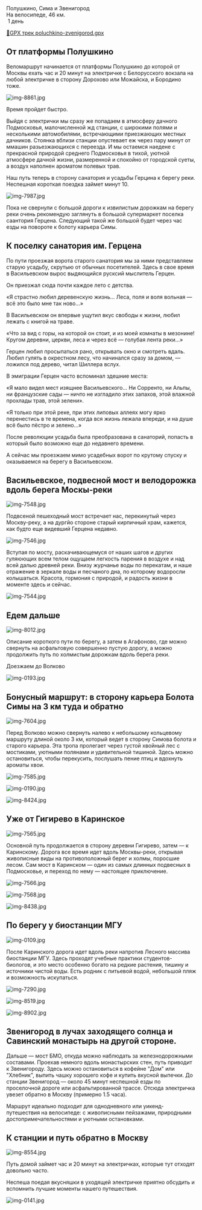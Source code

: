 
<link rel="stylesheet" href="../assets-custom/css/style-markdown.css">
<div class="cover-container" style="background-image: url('sima-1200.jpg');">
	<div class="cover-text">
		<div class="cover-title">
            Полушкино, Сима и Звенигород
        </div>
		<div class="cover-description">
			<div class="packages-location">
                <img loading="lazy" src="../assets-custom/icon-bike.png" alt="" class="cover-icon">
                <div class="h4-default regular">На велосипеде, 46 км.</div>
            </div>
            <div>
                <img class="cover-icon" loading="lazy" src="../assets-custom/icon-time.png" alt=""  />
                <span>1 день</span>
            </div>
		</div>
	</div>
</div>

<div id="map"></div>

[📍GPX трек poluchkino-zvenigorod.gpx](poluchkino-zvenigorod.gpx)


## От платформы Полушкино

Веломаршрут начинается от платформы Полушкино до которой от Москвы ехать час и 20 минут на электричке с Белорусского вокзала на любой электричке в сторону Дорохово или Можайска, и Бородино тоже.

![img-8861.jpg](../0-images/zvenigorod/img-8861.jpg)

Время пройдет быстро.

Выйдя с электрички мы сразу же попадаем в атмосферу дачного Подмосковья, малочисленной жд станции, с широкими полями и несколькими автомобилями, встречающими приезжающих местных дачников. Стоянка вблизи станции опустевает еж через пару минут от ммашин разьезжающихся с переезда. И мы остаемся наедене с прекрасной природой среднего Подмосковья в тихой, уютной атмосфере дачной жизни, размеренной и спокойно от городской суеты, а воздух наполнен ароматом полевых трав.

Наш путь теперь в сторону санатория и усадьбы Герцина к берегу реки. Неспешная короткая поездка займет минут 10.


![img-7987.jpg](../0-images/zvenigorod/img-7987.jpg)

Пока не свернули с большой дороги к извилистым дорожкам на берегу реки очень рекомендую заглянуть в большой супермаркет поселка саантория Герцена. Следующий такой же большой будет через час езды на повороте к болоту карьера Симы. 

## К поселку санатория им. Герцена

По пути проезжая ворота старого санатория мы за ними представляем старую усадьбу, скрутыю от обычных посетителей. Здесь в свое время в Васильевском вырос выдяющийся русксий мыслитель Герцен.

Он приезжал сюда почти каждое лето с детства.

«Я страстно любил деревенскую жизнь… Леса, поля и воля вольная — всё это было мне так ново…»

В Васильевском он впервые ущутил вкус свободы к жизни, любил лежать с книгой на траве.

«Что за вид с горы, на которой он стоит, и из моей комнаты в мезонине! Кругом деревни, церкви, леса и через всё — голубая лента реки…»

Герцен любил просыпаться рано, открывать окно и смотреть вдаль. Любил гулять в окрестном лесу, что начинался сразу за домом, — ложился под дерево, читал Шиллера вслух.

В эмиграции Герцен часто вспоминал здешние места:

«Я мало видел мест изящнее Васильевского… Ни Сорренто, ни Альпы, ни французские сады — ничто не изгладило этих запахов, этой влажной прохлады трав, этой зелени».

«Я только при этой реке, при этих липовых аллеях могу ярко перенестись в те времена, когда вся жизнь лежала впереди, и на душе всё было пёстро и зелено…»

После революции усадьба была преобразована в санаторий, попасть в который было возможно еще до недавнего времени.

А сейчас мы проезжаем мимо усадебных ворот по крутому спуску и оказываемся на берегу в Васильевском.


## Васильевское, подвесной мост и велодорожка вдоль берега Москы-реки

![img-7548.jpg](../0-images/zvenigorod/img-7548.jpg)

Подвсеной пешеходный мост встречает нас, перекинутый через Москву-реку, а на дургйо стороне старый кирпичный храм, кажется, как будто еще видевший Герцена недавно.

![img-7546.jpg](../0-images/zvenigorod/img-7546.jpg)

Вступая по мосту, раскачивающемуся от наших шагов и других гуляюющих всем телом ощущаем легкость парения в воздухе и над всей далью древней реки. Внизу журчанье воды по перекатам, и наше отражение в зеркале воды и песчаного дна, по которому водоросли колышаться. Красота, гормония с природой, и радость жизни в моменте здесь и сейчас.

![img-7544.jpg](../0-images/zvenigorod/img-7544.jpg)




## Едем дальше

![img-8012.jpg](../0-images/zvenigorod/img-8012.jpg)

Описание короткого пути по берегу, а затем в Агафоново, где можно свернуть на асфальтовую совершенно пустую дорогу, а можно продолжить путь по холмистым дорожкам вдоль берега реки. 

Доезжаем до Волково

![img-0193.jpg](../0-images/zvenigorod/img-0193.jpg)



## Бонусный маршрут: в сторону карьера Болота Симы на 3 км туда и обратно

![img-7604.jpg](../0-images/zvenigorod/img-7604.jpg)

Перед Волково можно свернуть налево к небольшому кольцевому маршруту длиной около 3 км, который ведет в сторону Симова болота и старого карьера. Эта тропа пролегает через густой хвойный лес с мостиками, уютными полянами и удивительной тишиной. Здесь можно остановиться, чтобы перекусить, послушать пение птиц и вдохнуть ароматы хвои.

![img-7585.jpg](../0-images/zvenigorod/img-7585.jpg)

![img-0190.jpg](../0-images/zvenigorod/img-0190.jpg)

![img-8424.jpg](../0-images/zvenigorod/img-8424.jpg)




## Уже от Гигирево в Каринское

![img-7565.jpg](../0-images/zvenigorod/img-7565.jpg)

Основной путь продолжается в сторону деревни Гигирево, затем — к Каринскому. Дорога все время идет вдоль Москвы-реки, открывая живописные виды на противоположный берег и холмы, поросшие лесом. Сам мост в Каринском — один из самых длинных подвесных в Подмосковье, и переход по нему — настоящее приключение.

![img-7566.jpg](../0-images/zvenigorod/img-7566.jpg)

![img-7568.jpg](../0-images/zvenigorod/img-7568.jpg)

![img-8438.jpg](../0-images/zvenigorod/img-8438.jpg)




## По берегу у биостанции МГУ

![img-0109.jpg](../0-images/zvenigorod/img-0109.jpg)

После Каринского дорога идет вдоль реки напротив Лесного массива биостанции МГУ. Здесь проходят учебные практики студентов-биологов, и это место особенно богато на редкие растения, тишину и источники чистой воды. Есть родник с питьевой водой, небольшой пляж и возможность искупаться.

![img-7290.jpg](../0-images/zvenigorod/img-7290.jpg)

![img-8519.jpg](../0-images/zvenigorod/img-8519.jpg)

![img-8902.jpg](../0-images/zvenigorod/img-8902.jpg)




## Звенигород в лучах заходящего солнца и Савинский монастырь на другой стороне.

Дальше — мост БМО, откуда можно наблюдать за железнодорожными составами. Проехав немного вдоль монастырских стен, путь приводит к Звенигороду. Здесь можно остановиться в кофейне "Дом" или "Хлебник", выпить чашку хорошего кофе и купить вкусной выпечки. До станции Звенигород — около 45 минут неспешной езды по проселочной дороге или асфальтированной трассе. Отсюда электричка увезет обратно в Москву (примерно 1.5 часа).

Маршрут идеально подходит для однодневного или уикенд-путешествия на велосипеде: с живописными пейзажами, природными достопримечательностями и уютными остановками.




## К станции и путь обратно в Москву

![img-8554.jpg](../0-images/zvenigorod/img-8554.jpg)

Путь домой займет час и 20 минут на электричках, которые тут отходят довольно часто.

Неспеша поедая вкусняшки в уходящей электричке приятно обсудить и вспомнить лучшие моменты нашего путешествия.

![img-0141.jpg](../0-images/zvenigorod/img-0141.jpg)












<link href="https://api.mapbox.com/mapbox-gl-js/v3.10.0/mapbox-gl.css" rel="stylesheet">
<script src="https://api.mapbox.com/mapbox-gl-js/v3.10.0/mapbox-gl.js"></script>
<script src="https://cdn.jsdelivr.net/npm/js-yaml@4.1.0/dist/js-yaml.min.js"></script>
<script src="../assets-custom/js/cozy-journey.js"></script>
<script>architectMap({
    tracks: [{path: 'poluchkino-zvenigorod.gpx'}, {path: 'sima.gpx', color: 'blue'}],
    points: 'points.yaml',
    zoom: 6.8,
    center: [37.49433, 55.59333],
    fitDuration: 6000
 });
</script>
